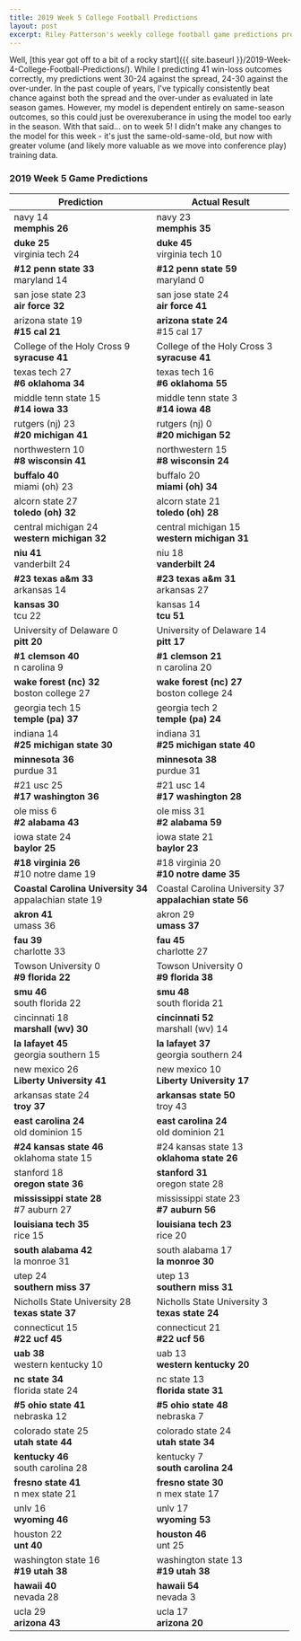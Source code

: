 ```yaml
---
title: 2019 Week 5 College Football Predictions
layout: post
excerpt: Riley Patterson's weekly college football game predictions produced from a gradually improving pagerank-based model. Updated with comparisons to actual results as those results come in.
---
```


Well, [this year got off to a bit of a rocky start]({{ site.baseurl }}/2019-Week-4-College-Football-Predictions/). While I predicting 41 win-loss outcomes correctly, my predictions went 30-24 against the spread, 24-30 against the over-under. In the past couple of years, I've typically consistently beat chance against both the spread and the over-under as evaluated in late season games. However, my model is dependent entirely on same-season outcomes, so this could just be overexuberance in using the model too early in the season. With that said... on to week 5! I didn't make any changes to the model for this week - it's just the same-old-same-old, but now with greater volume (and likely more valuable as we move into conference play) training data.

### 2019 Week 5 Game Predictions

| Prediction | Actual Result |
|------------|---------------|
| navy 14<br>**memphis 26** | navy 23<br>**memphis 35** |
| **duke 25**<br>virginia tech 24 | **duke 45**<br>virginia tech 10 |
| **#12 penn state 33**<br>maryland 14 | **#12 penn state 59**<br>maryland 0 |
| san jose state 23<br>**air force 32** | san jose state 24<br>**air force 41** |
| arizona state 19<br>**#15 cal 21** | **arizona state 24**<br>#15 cal 17 |
| College of the Holy Cross 9<br>**syracuse 41** | College of the Holy Cross 3<br>**syracuse 41** |
| texas tech 27<br>**#6 oklahoma 34** | texas tech 16<br>**#6 oklahoma 55** |
| middle tenn state 15<br>**#14 iowa 33** | middle tenn state 3<br>**#14 iowa 48** |
| rutgers (nj) 23<br>**#20 michigan 41** | rutgers (nj) 0<br>**#20 michigan 52** |
| northwestern 10<br>**#8 wisconsin 41** | northwestern 15<br>**#8 wisconsin 24** |
| **buffalo 40**<br>miami (oh) 23 | buffalo 20<br>**miami (oh) 34** |
| alcorn state 27<br>**toledo (oh) 32** | alcorn state 21<br>**toledo (oh) 28** |
| central michigan 24<br>**western michigan 32** | central michigan 15<br>**western michigan 31** |
| **niu 41**<br>vanderbilt 24 | niu 18<br>**vanderbilt 24** |
| **#23 texas a&m 33**<br>arkansas 14 | **#23 texas a&m 31**<br>arkansas 27 |
| **kansas 30**<br>tcu 22 | kansas 14<br>**tcu 51** |
| University of Delaware 0<br>**pitt 20** | University of Delaware 14<br>**pitt 17** |
| **#1 clemson 40**<br>n carolina 9 | **#1 clemson 21**<br>n carolina 20 |
| **wake forest (nc) 32**<br>boston college 27 | **wake forest (nc) 27**<br>boston college 24 |
| georgia tech 15<br>**temple (pa) 37** | georgia tech 2<br>**temple (pa) 24** |
| indiana 14<br>**#25 michigan state 30** | indiana 31<br>**#25 michigan state 40** |
| **minnesota 36**<br>purdue 31 | **minnesota 38**<br>purdue 31 |
| #21 usc 25<br>**#17 washington 36** | #21 usc 14<br>**#17 washington 28** |
| ole miss 6<br>**#2 alabama 43** | ole miss 31<br>**#2 alabama 59** |
| iowa state 24<br>**baylor 25** | iowa state 21<br>**baylor 23** |
| **#18 virginia 26**<br>#10 notre dame 19 | #18 virginia 20<br>**#10 notre dame 35** |
| **Coastal Carolina University 34**<br>appalachian state 19 | Coastal Carolina University 37<br>**appalachian state 56** |
| **akron 41**<br>umass 36 | akron 29<br>**umass 37** |
| **fau 39**<br>charlotte 33 | **fau 45**<br>charlotte 27 |
| Towson University 0<br>**#9 florida 22** | Towson University 0<br>**#9 florida 38** |
| **smu 46**<br>south florida 22 | **smu 48**<br>south florida 21 |
| cincinnati 18<br>**marshall (wv) 30** | **cincinnati 52**<br>marshall (wv) 14 |
| **la lafayet 45**<br>georgia southern 15 | **la lafayet 37**<br>georgia southern 24 |
| new mexico 26<br>**Liberty University 41** | new mexico 10<br>**Liberty University 17** |
| arkansas state 24<br>**troy 37** | **arkansas state 50**<br>troy 43 |
| **east carolina 24**<br>old dominion 15 | **east carolina 24**<br>old dominion 21 |
| **#24 kansas state 46**<br>oklahoma state 15 | #24 kansas state 13<br>**oklahoma state 26** |
| stanford 18<br>**oregon state 36** | **stanford 31**<br>oregon state 28 |
| **mississippi state 28**<br>#7 auburn 27 | mississippi state 23<br>**#7 auburn 56** |
| **louisiana tech 35**<br>rice 15 | **louisiana tech 23**<br>rice 20 |
| **south alabama 42**<br>la monroe 31 | south alabama 17<br>**la monroe 30** |
| utep 24<br>**southern miss 37** | utep 13<br>**southern miss 31** |
| Nicholls State University 28<br>**texas state 37** | Nicholls State University 3<br>**texas state 24** |
| connecticut 15<br>**#22 ucf 45** | connecticut 21<br>**#22 ucf 56** |
| **uab 38**<br>western kentucky 10 | uab 13<br>**western kentucky 20** |
| **nc state 34**<br>florida state 24 | nc state 13<br>**florida state 31** |
| **#5 ohio state 41**<br>nebraska 12 | **#5 ohio state 48**<br>nebraska 7 |
| colorado state 25<br>**utah state 44** | colorado state 24<br>**utah state 34** |
| **kentucky 46**<br>south carolina 28 | kentucky 7<br>**south carolina 24** |
| **fresno state 41**<br>n mex state 21 | **fresno state 30**<br>n mex state 17 |
| unlv 16<br>**wyoming 46** | unlv 17<br>**wyoming 53** |
| houston 22<br>**unt 40** | **houston 46**<br>unt 25 |
| washington state 16<br>**#19 utah 38** | washington state 13<br>**#19 utah 38** |
| **hawaii 40**<br>nevada 28 | **hawaii 54**<br>nevada 3 |
| ucla 29<br>**arizona 43** | ucla 17<br>**arizona 20** |

